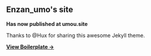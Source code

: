 Enzan_umo's site
------------------

**Has now published at umou.site**

Thanks to @Hux for sharing this awesome Jekyll theme.

**[View Boilerplate &rarr;](http://huangxuan.me/huxblog-boilerplate/)**


